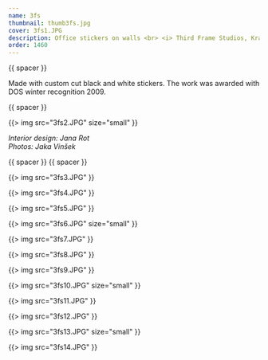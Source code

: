 ```yaml
---
name: 3fs
thumbnail: thumb3fs.jpg
cover: 3fs1.JPG
description: Office stickers on walls <br> <i> Third Frame Studios, Kranj / 2009 </i>
order: 1460
---
```


{{ spacer }}

Made with custom cut black and white stickers. The work was awarded with DOS winter recognition 2009. 

{{ spacer }}

{{> img src="3fs2.JPG" size="small" }}

<i> Interior design: Jana Rot <br> Photos: Jaka Vinšek </i>

{{ spacer }} {{ spacer }}

{{> img src="3fs3.JPG" }}

{{> img src="3fs4.JPG" }}

{{> img src="3fs5.JPG" }}

{{> img src="3fs6.JPG" size="small" }}

{{> img src="3fs7.JPG" }}

{{> img src="3fs8.JPG" }}

{{> img src="3fs9.JPG" }}

{{> img src="3fs10.JPG" size="small" }}

{{> img src="3fs11.JPG" }}

{{> img src="3fs12.JPG" }}

{{> img src="3fs13.JPG" size="small" }}

{{> img src="3fs14.JPG" }}